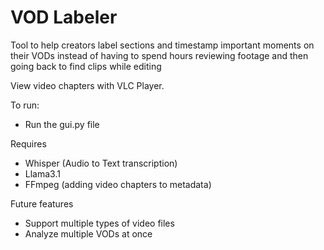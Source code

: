 # VOD Labeler
Tool to help creators label sections and timestamp important moments on their VODs instead of having to spend hours reviewing footage and then going back to find clips while editing

View video chapters with VLC Player.

To run:
- Run the gui.py file

Requires
- Whisper (Audio to Text transcription)
- Llama3.1 
- FFmpeg (adding video chapters to metadata)

Future features
- Support multiple types of video files
- Analyze multiple VODs at once
